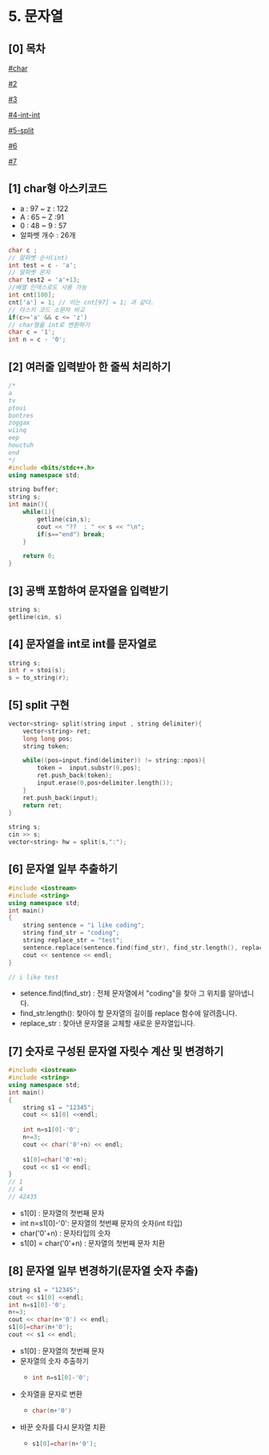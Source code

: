 # 5. 문자열

## \[0] 목차

[#char](<README (1).md#char> "mention")

[#2](<README (1).md#2> "mention")

[#3](<README (1).md#3> "mention")

[#4-int-int](<README (1).md#4-int-int> "mention")

[#5-split](<README (1).md#5-split> "mention")

[#6](<README (1).md#6> "mention")

[#7](<README (1).md#7> "mention")

## \[1] char형 아스키코드 <a href="#char" id="char"></a>

* a : 97 \~ z : 122
* A : 65 \~ Z :91
* 0 : 48 \~ 9 : 57
* 알파벳 개수 : 26개

```cpp
char c ;
// 알파벳 순서(int)
int test = c - 'a';
// 알파벳 문자
char test2 = 'a'+13;
//배열 인덱스로도 사용 가능
int cnt[100];
cnt['a'] = 1; // 이는 cnt[97] = 1; 과 같다.
// 아스키 코드 소문자 비교
if(c>='a' && c <= 'z')
// char형을 int로 변환하기
char c = '1';
int n = c - '0';
```

## \[2] 여러줄 입력받아 한 줄씩 처리하기

```cpp
/*
a
tv
ptoui
bontres
zoggax
wiinq
eep
houctuh
end
*/
#include <bits/stdc++.h>
using namespace std;

string buffer;
string s;
int main(){
    while(1){
        getline(cin,s);
        cout << "??  : " << s << "\n";
        if(s=="end") break;
    }

    return 0;
}
```

## \[3] 공백 포함하여 문자열을 입력받기

```cpp
string s;
getline(cin, s)
```

## \[4]   문자열을 int로 int를 문자열로

```cpp
string s;
int r = stoi(s);
s = to_string(r);
```

## \[5]   split 구현

```cpp
vector<string> split(string input , string delimiter){
    vector<string> ret;
    long long pos;
    string token;

    while((pos=input.find(delimiter)) != string::npos){
        token =  input.substr(0,pos);
        ret.push_back(token);
        input.erase(0,pos+delimiter.length());
    }
    ret.push_back(input);
    return ret;
}

string s;
cin >> s;
vector<string> hw = split(s,":");
```

## \[6] 문자열 일부 추출하기

```cpp
#include <iostream>
#include <string>
using namespace std;
int main()
{
    string sentence = "i like coding";
    string find_str = "coding";
    string replace_str = "test";
    sentence.replace(sentence.find(find_str), find_str.length(), replace_str);
    cout << sentence << endl;
}

// i like test
```

* setence.find(find\_str) : 전체 문자열에서 "coding"을 찾아 그 위치를 알아냅니다.&#x20;
* find\_str.length(): 찾아야 할 문자열의 길이를 replace 함수에 알려줍니다.&#x20;
* replace\_str : 찾아낸 문자열을 교체할 새로운 문자열입니다.

## \[7] 숫자로 구성된 문자열 자릿수 계산 및 변경하기

```cpp
#include <iostream>
#include <string>
using namespace std;
int main()
{
    string s1 = "12345";
    cout << s1[0] <<endl;
    
    int n=s1[0]-'0';
    n+=3;
    cout << char('0'+n) << endl;
    
    s1[0]=char('0'+n);
    cout << s1 << endl;
}
// 1
// 4
// 42435
```

* s1\[0] : 문자열의 첫번째 문자
* int n=s1\[0]-'0': 문자열의 첫번째 문자의 숫자(int 타입)
* char('0'+n) : 문자타입의 숫자
* s1\[0] = char('0'+n) : 문자열의 첫번째 문자 치환

## \[8] 문자열 일부 변경하기(문자열 숫자 추출)

```cpp
string s1 = "12345";
cout << s1[0] <<endl;
int n=s1[0]-'0';
n+=3;
cout << char(n+'0') << endl;
s1[0]=char(n+'0');
cout << s1 << endl;
```

* s1\[0] : 문자열의 첫번째 문자
* 문자열의 숫자 추출하기
  * ```cpp
    int n=s1[0]-'0';
    ```
* 숫자열을 문자로 변환
  * ```cpp
    char(n+'0')
    ```
* 바꾼 숫자를 다시 문자열 치환
  * ```cpp
    s1[0]=char(n+'0');
    ```

